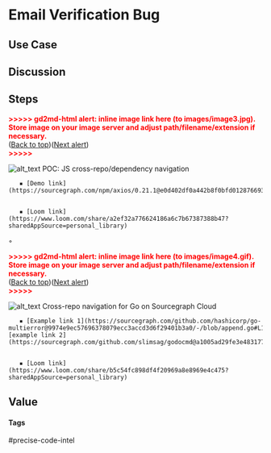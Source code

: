 # Email Verification Bug


## Use Case

## Discussion

## Steps
<p id="gdcalert3" ><span style="color: red; font-weight: bold">>>>>>  gd2md-html alert: inline image link here (to images/image3.jpg). Store image on your image server and adjust path/filename/extension if necessary. </span><br>(<a href="#">Back to top</a>)(<a href="#gdcalert4">Next alert</a>)<br><span style="color: red; font-weight: bold">>>>>> </span></p>


![alt_text](images/image3.jpg "image_tooltip")
 POC: JS cross-repo/dependency navigation


       ▪︎ [Demo link](https://sourcegraph.com/npm/axios/0.21.1@e0d402df0a442b8f0bfd012876693664747be8f9/-/blob/index.d.ts#L130:18&tab=references)


       ▪︎ [Loom link](https://www.loom.com/share/a2ef32a776624186a6c7b67387388b47?sharedAppSource=personal_library)


   ◦

<p id="gdcalert4" ><span style="color: red; font-weight: bold">>>>>>  gd2md-html alert: inline image link here (to images/image4.gif). Store image on your image server and adjust path/filename/extension if necessary. </span><br>(<a href="#">Back to top</a>)(<a href="#gdcalert5">Next alert</a>)<br><span style="color: red; font-weight: bold">>>>>> </span></p>


![alt_text](images/image4.gif "image_tooltip")
  Cross-repo navigation for Go on Sourcegraph Cloud


       ▪︎ [Example link 1](https://sourcegraph.com/github.com/hashicorp/go-multierror@9974e9ec57696378079ecc3accd3d6f29401b3a0/-/blob/append.go#L11:6&tab=references), [example link 2](https://sourcegraph.com/github.com/slimsag/godocmd@a1005ad29fe3e4831773a8184ee7ebb3a41d1347/-/blob/comment.go#L333:6&tab=references)


       ▪︎ [Loom link](https://www.loom.com/share/b5c54fc898df4f20969a8e8969e4c475?sharedAppSource=personal_library)

## Value


#### Tags
#precise-code-intel
